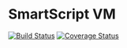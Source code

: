 # SmartScript VM

[![Build Status](https://travis-ci.org/harpagon210/smartscript-vm.svg?branch=master)](https://travis-ci.org/harpagon210/smartscript-vm) [![Coverage Status](https://coveralls.io/repos/github/harpagon210/smartscript-vm/badge.svg?branch=master)](https://coveralls.io/github/harpagon210/smartscript-vm?branch=master)